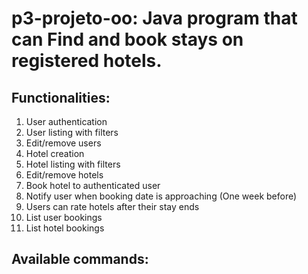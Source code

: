 # p3-projeto-oo: Java program that can Find and book stays on registered hotels.

## Functionalities:
 1.  User authentication
 2.  User listing with filters
 3.  Edit/remove users
 4.  Hotel creation
 5.  Hotel listing with filters
 6.  Edit/remove hotels
 7.  Book hotel to authenticated user
 8.  Notify user when booking date is approaching (One week before)
 9.  Users can rate hotels after their stay ends
 10. List user bookings
 11. List hotel bookings
 
## Available commands:
